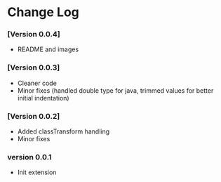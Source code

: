 # Change Log

### [Version 0.0.4]

- README and images

### [Version 0.0.3]

- Cleaner code
- Minor fixes (handled double type for java, trimmed values for better initial indentation)

### [Version 0.0.2]

- Added classTransform handling
- Minor fixes

### version 0.0.1

- Init extension

